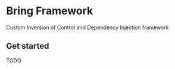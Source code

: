 # Bring Framework
Custom Inversion of Control and Dependency Injection framework
## Get started
TODO
